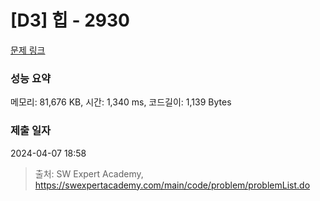 # [D3] 힙 - 2930 

[문제 링크](https://swexpertacademy.com/main/code/problem/problemDetail.do?contestProbId=AV-Tj7ya3jYDFAXr) 

### 성능 요약

메모리: 81,676 KB, 시간: 1,340 ms, 코드길이: 1,139 Bytes

### 제출 일자

2024-04-07 18:58



> 출처: SW Expert Academy, https://swexpertacademy.com/main/code/problem/problemList.do